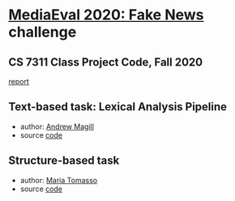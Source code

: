 
# [MediaEval 2020: Fake News](https://multimediaeval.github.io/editions/2020/tasks/fakenews/) challenge

## CS 7311 Class Project Code, Fall 2020
[report](FakeNews-Report.pdf)

## Text-based task: Lexical Analysis Pipeline 

* author: [Andrew Magill](https://github.com/andrewmagill)
* source [code](lexical/)

## Structure-based task

* author: [Maria Tomasso](https://mtomasso.github.io/)
* source [code](structure/)
